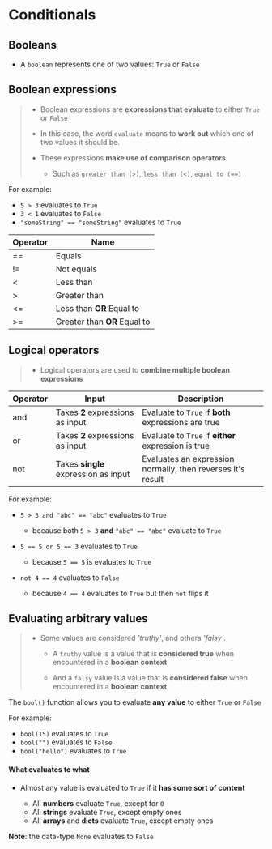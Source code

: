 # Conditionals

## Booleans
- A `boolean` represents one of two values: `True` or `False`

## Boolean expressions
> - Boolean expressions are **expressions that evaluate** to either `True` or `False`
> - In this case, the word `evaluate` means to **work out** which one of two values it should be.
>
> - These expressions **make use of comparison operators**
>   - Such as `greater than (>)`, `less than (<)`, `equal to (==)`

For example:
  - `5 > 3` evaluates to `True`
  - `3 < 1` evaluates to `False`
  - `"someString" == "someString"` evaluates to `True`

| Operator |             Name             |
| -------- | ---------------------------- |
|    ==    |            Equals            |
|    !=    |          Not equals          |
|    <     |          Less than           |
|    >     |         Greater than         |
|    <=    | Less than **OR** Equal to    |
|    >=    | Greater than **OR** Equal to |


## Logical operators
> - Logical operators are used to **combine multiple boolean expressions**

| Operator |                Input                 |                         Description                         |
| -------- | ------------------------------------ | ----------------------------------------------------------- |
|   and    |   Takes **2** expressions as input   |     Evaluate to `True` if **both** expressions are true     |
|   or     |   Takes **2** expressions as input   |     Evaluate to `True` if **either** expression is true     |
|   not    | Takes **single** expression as input | Evaluates an expression normally, then reverses it's result |

For example:
  - `5 > 3 and "abc" == "abc"` evaluates to `True`
    - because both `5 > 3` **and** `"abc" == "abc"` evaluate to `True`
  
  - `5 == 5 or 5 == 3` evaluates to `True`
    - because `5 == 5` is evaluates to `True`
  
  - `not 4 == 4` evaluates to `False`
    - because `4 == 4` evaluates to `True` but then `not` flips it


## Evaluating arbitrary values

> - Some values are considered *'truthy'*, and others *'falsy'*.
>
>   - A `truthy` value is a value that is **considered true** when encountered in a **boolean context**
>
>   - And a `falsy` value is a value that is **considered false** when encountered in a **boolean context**

The `bool()` function allows you to evaluate **any value** to either `True` or `False`

For example:
  - `bool(15)` evaluates to `True`
  - `bool("")` evaluates to `False`
  - `bool("hello")` evaluates to `True`

#### What evaluates to what
- Almost any value is evaluated to `True` if it **has some sort of content**

  - All **numbers** evaluate `True`, except for `0`
  - All **strings** evaluate `True`, except empty ones
  - All **arrays** and **dicts** evaluate `True`, except empty ones

**Note**: the data-type `None` evaluates to `False`

